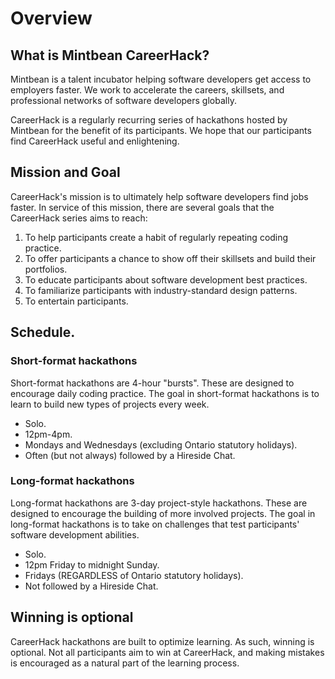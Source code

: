 # Overview

## What is Mintbean CareerHack?

Mintbean is a talent incubator helping software developers get access to employers faster. We work to accelerate the careers, skillsets, and professional networks of software developers globally.

CareerHack is a regularly recurring series of hackathons hosted by Mintbean for the benefit of its participants. We hope that our participants find CareerHack useful and enlightening.

## Mission and Goal

CareerHack's mission is to ultimately help software developers find jobs faster. In service of this mission, there are several goals that the CareerHack series aims to reach:

1. To help participants create a habit of regularly repeating coding practice.
1. To offer participants a chance to show off their skillsets and build their portfolios.
1. To educate participants about software development best practices.
1. To familiarize participants with industry-standard design patterns.
1. To entertain participants.

## Schedule.

### Short-format hackathons

Short-format hackathons are 4-hour "bursts". These are designed to encourage daily coding practice. The goal in short-format hackathons is to learn to build new types of projects every week.

* Solo.
* 12pm-4pm.
* Mondays and Wednesdays (excluding Ontario statutory holidays).
* Often (but not always) followed by a Hireside Chat.

### Long-format hackathons

Long-format hackathons are 3-day project-style hackathons. These are designed to encourage the building of more involved projects. The goal in long-format hackathons is to take on challenges that test participants' software development abilities.

* Solo.
* 12pm Friday to midnight Sunday.
* Fridays (REGARDLESS of Ontario statutory holidays).
* Not followed by a Hireside Chat.

## Winning is optional

CareerHack hackathons are built to optimize learning. As such, winning is optional. Not all participants aim to win at CareerHack, and making mistakes is encouraged as a natural part of the learning process.

